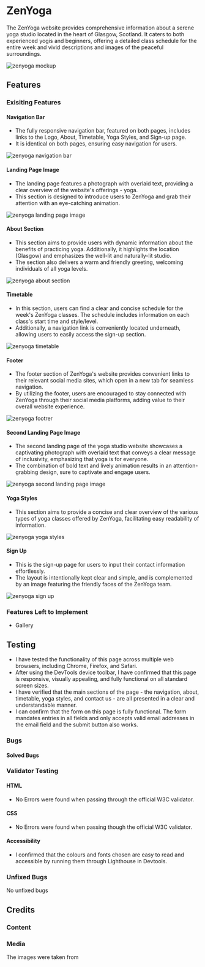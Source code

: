 # ZenYoga
The ZenYoga website provides comprehensive information about a serene yoga studio located in the heart of Glasgow, Scotland. It caters to both experienced yogis and beginners, offering a detailed class schedule for the entire week and vivid descriptions and images of the peaceful surroundings.

![zenyoga mockup](/assets/images/screenshots/zenyoga-mockup.png)

## Features
### Exisiting Features
#### Navigation Bar
- The fully responsive navigation bar, featured on both pages, includes links to the Logo, About, Timetable, Yoga Styles, and Sign-up page. 
- It is identical on both pages, ensuring easy navigation for users.
 
![zenyoga navigation bar](/assets/images/screenshots/zenyoga-header.png)

#### Landing Page Image
- The landing page features a photograph with overlaid text, providing a clear overview of the website's offerings - yoga. 
- This section is designed to introduce users to ZenYoga and grab their attention with an eye-catching animation.

![zenyoga landing page image](/assets/images/screenshots/zenyoga-firstpage.png)

#### About Section
- This section aims to provide users with dynamic information about the benefits of practicing yoga. Additionally, it highlights the location (Glasgow) and emphasizes the well-lit and naturally-lit studio. 
- The section also delivers a warm and friendly greeting, welcoming individuals of all yoga levels.

![zenyoga about section](/assets/images/screenshots/zenyoga-about.png)

#### Timetable
- In this section, users can find a clear and concise schedule for the week's ZenYoga classes. The schedule includes information on each class's start time and style/level. 
- Additionally, a navigation link is conveniently located underneath, allowing users to easily access the sign-up section.

![zenyoga timetable](/assets/images/screenshots/zenyoga-timetable.png)

#### Footer
- The footer section of ZenYoga's website provides convenient links to their relevant social media sites, which open in a new tab for seamless navigation. 
- By utilizing the footer, users are encouraged to stay connected with ZenYoga through their social media platforms, adding value to their overall website experience.

![zenyoga footrer](/assets/images/screenshots/zenyoga-footer.png)

#### Second Landing Page Image
- The second landing page of the yoga studio website showcases a captivating photograph with overlaid text that conveys a clear message of inclusivity, emphasizing that yoga is for everyone. 
- The combination of bold text and lively animation results in an attention-grabbing design, sure to captivate and engage users.

![zenyoga second landing page image](/assets/images/screenshots/zenyoga-secondpage.png)

#### Yoga Styles
- This section aims to provide a concise and clear overview of the various types of yoga classes offered by ZenYoga, facilitating easy readability of information.

![zenyoga yoga styles](/assets/images/screenshots/zenyoga-yogastyles.png)

#### Sign Up
- This is the sign-up page for users to input their contact information effortlessly. 
- The layout is intentionally kept clear and simple, and is complemented by an image featuring the friendly faces of the ZenYoga team.

![zenyoga sign up](/assets/images/screenshots/zenyoga-signup.png)

### Features Left to Implement
- Gallery

## Testing
- I have tested the functionality of this page across multiple web browsers, including Chrome, Firefox, and Safari.
- After using the DevTools device toolbar, I have confirmed that this page is responsive, visually appealing, and fully functional on all standard screen sizes.
- I have verified that the main sections of the page - the navigation, about, timetable, yoga styles, and contact us - are all presented in a clear and understandable manner.
- I can confirm that the form on this page is fully functional. The form mandates entries in all fields and only accepts valid email addresses in the email field and the submit button also works.

### Bugs
#### Solved Bugs

### Validator Testing

#### HTML
- No Errors were found when passing through the official W3C validator.
#### CSS
- No Errors were found when passing though the official W3C validator.
#### Accessibility 
- I confirmed that the colours and fonts chosen are easy to read and accessible by running them through Lighthouse in Devtools.
### Unfixed Bugs
No unfixed bugs
## Credits
### Content
### Media
The images were taken from
